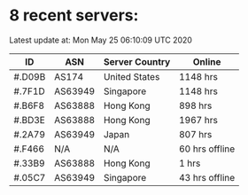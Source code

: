 # 8 recent servers:

Latest update at: Mon May 25 06:10:09 UTC 2020

| ID | ASN | Server Country | Online |
| -- | --- | -------------- | ------ |
| #.D09B | AS174 | United States | 1148 hrs |
| #.7F1D | AS63949 | Singapore | 1148 hrs |
| #.B6F8 | AS63888 | Hong Kong | 898 hrs |
| #.BD3E | AS63888 | Hong Kong | 1967 hrs |
| #.2A79 | AS63949 | Japan | 807 hrs |
| #.F466 | N/A | N/A | 60 hrs offline |
| #.33B9 | AS63888 | Hong Kong | 1 hrs |
| #.05C7 | AS63949 | Singapore | 43 hrs offline |

